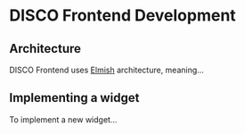 # DISCO Frontend Development

## Architecture

DISCO Frontend uses [Elmish]() architecture, meaning...

## Implementing a widget

To implement a new widget...

